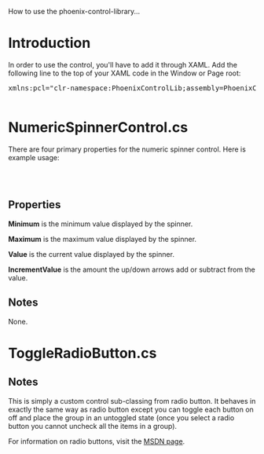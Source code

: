 How to use the phoenix-control-library...

# Introduction #

In order to use the control, you'll have to add it through XAML. Add the following line to the top of your XAML code in the Window or Page root:

<pre>
xmlns:pcl="clr-namespace:PhoenixControlLib;assembly=PhoenixControlLib"<br>
</pre>


# NumericSpinnerControl.cs #

There are four primary properties for the numeric spinner control. Here is example usage:

<pre>
<pcl:NumericSpinnerControl Width="100" Minimum="0" Value="1" IncrementValue="0.5"/><br>
</pre>

## Properties ##

**Minimum** is the minimum value displayed by the spinner.

**Maximum** is the maximum value displayed by the spinner.

**Value** is the current value displayed by the spinner.

**IncrementValue** is the amount the up/down arrows add or subtract from the value.

## Notes ##

None.

# ToggleRadioButton.cs #

## Notes ##
This is simply a custom control sub-classing from radio button. It behaves in exactly the same way as radio button except you can toggle each button on off and place the group in an untoggled state (once you select a radio button you cannot uncheck all the items in a group).

For information on radio buttons, visit the [MSDN page](http://msdn.microsoft.com/en-us/library/system.windows.controls.radiobutton.aspx).